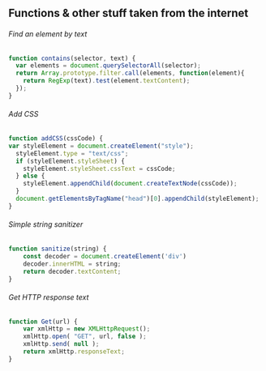 ## Functions & other stuff taken from the internet

###### Find an element by text
```js
function contains(selector, text) {
  var elements = document.querySelectorAll(selector);
  return Array.prototype.filter.call(elements, function(element){
    return RegExp(text).test(element.textContent);
  });
}
```

###### Add CSS
```js
function addCSS(cssCode) {
var styleElement = document.createElement("style");
  styleElement.type = "text/css";
  if (styleElement.styleSheet) {
    styleElement.styleSheet.cssText = cssCode;
  } else {
    styleElement.appendChild(document.createTextNode(cssCode));
  }
  document.getElementsByTagName("head")[0].appendChild(styleElement);
}
```

###### Simple string sanitizer
```js
function sanitize(string) {
    const decoder = document.createElement('div')
    decoder.innerHTML = string;
    return decoder.textContent;
}
```

###### Get HTTP response text
```js
function Get(url) {
    var xmlHttp = new XMLHttpRequest();
    xmlHttp.open( "GET", url, false );
    xmlHttp.send( null );
    return xmlHttp.responseText;
}
```
